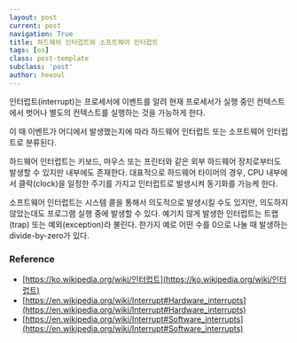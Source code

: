 ```yaml
---
layout: post
current: post
navigation: True
title: 하드웨어 인터럽트와 소프트웨어 인터럽트
tags: [os]
class: post-template
subclass: 'post'
author: hexoul
---
```


인터럽트(interrupt)는 프로세서에 이벤트를 알려 현재 프로세서가 실행 중인 컨텍스트에서 벗어나 별도의 컨텍스트를 실행하는 것을 가능하게 한다.

이 때 이벤트가 어디에서 발생했는지에 따라 하드웨어 인터럽트 또는 소프트웨어 인터럽트로 분류된다.

하드웨어 인터럽트는 키보드, 마우스 또는 프린터와 같은 외부 하드웨어 장치로부터도 발생할 수 있지만 내부에도 존재한다. 대표적으로 하드웨어 타이머의 경우, CPU 내부에서 클락(clock)을 일정한 주기를 가지고 인터럽트로 발생시켜 동기화를 가능케 한다.

소프트웨어 인터럽트는 시스템 콜을 통해서 의도적으로 발생시킬 수도 있지만, 의도하지 않았는데도 프로그램 실행 중에 발생할 수 있다. 예기치 않게 발생한 인터럽트는 트랩(trap) 또는 예외(exception)라 불린다. 한가지 예로 어떤 수를 0으로 나눌 때 발생하는 divide-by-zero가 있다.

### Reference
- [https://ko.wikipedia.org/wiki/인터럽트](https://ko.wikipedia.org/wiki/인터럽트)
- [https://en.wikipedia.org/wiki/Interrupt#Hardware_interrupts](https://en.wikipedia.org/wiki/Interrupt#Hardware_interrupts)
- [https://en.wikipedia.org/wiki/Interrupt#Software_interrupts](https://en.wikipedia.org/wiki/Interrupt#Software_interrupts)
